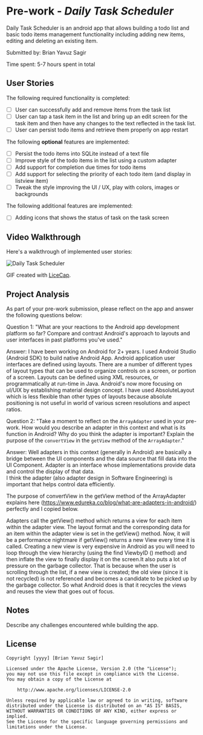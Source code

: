 # Pre-work - *Daily Task Scheduler*

Daily Task Scheduler is an android app that allows building a todo list and basic todo items management functionality including adding new items, editing and deleting an existing item.

Submitted by: Brian Yavuz Sagir

Time spent: 5-7 hours spent in total

## User Stories

The following required functionality is completed:

* [ ] User can successfully add and remove items from the task list
* [ ] User can tap a task item in the list and bring up an edit screen for the task item and then have any changes to the text reflected in the task list.
* [ ] User can persist todo items and retrieve them properly on app restart

The following **optional** features are implemented:

* [ ] Persist the todo items into SQLite instead of a text file
* [ ] Improve style of the todo items in the list using a custom adapter
* [ ] Add support for completion due times for todo items
* [ ] Add support for selecting the priority of each todo item (and display in listview item)
* [ ] Tweak the style improving the UI / UX, play with colors, images or backgrounds

The following additional features are implemented:

* [ ] Adding icons that shows the status of task on the task screen

## Video Walkthrough

Here's a walkthrough of implemented user stories:

<img src='http://imgur.com/cH7azcZ' title='Daily Task Scheduler'/>

GIF created with [LiceCap](http://www.cockos.com/licecap/).

## Project Analysis

As part of your pre-work submission, please reflect on the app and answer the following questions below:

Question 1: "What are your reactions to the Android app development platform so far? Compare and contrast Android's approach
to layouts and user interfaces in past platforms you've used."

Answer: I have been working on Android for 2+ years. I used Android Studio (Android SDK) to build native Android App.
Android application user interfaces are defined using layouts. There are a number of different types of layout types that can
be used to organize controls on a screen, or portion of a screen. Layouts can be defined using XML resources,
or programmatically at run-time in Java. Android's now more focusing on uI/UIX by establishing material design concept.
I have used AbsoluteLayout which is less flexible than other types of layouts because
absolute positioning is not useful in world of various screen resolutions and aspect ratios.

Question 2: "Take a moment to reflect on the `ArrayAdapter` used in your pre-work. How would you describe an adapter in this context and what is its function in Android?
Why do you think the adapter is important?
Explain the purpose of the `convertView` in the `getView` method of the `ArrayAdapter`."

Answer: Well adapters in this context (generally in Android) are basically a bridge between the UI components and the data source that
fill data into the UI Component. Adapter is an interface whose implementations provide data and control the display of that data.  
I think the adapter (also adapter design in Software Engineering) is important that helps control data efficiently.

The purpose of convertView in the getView method of the ArrayAdapter explains here (https://www.edureka.co/blog/what-are-adapters-in-android/)
perfectly and I copied below.

Adapters call the getView() method which returns a view for each item within the adapter view. 
The layout format and the corresponding data for an item within the adapter view is set in the getView() method. 
Now, it will be a performance nightmare if getView() returns a new View every time it is called. Creating a new view is very expensive 
in Android as you will need to loop through the view hierarchy (using the find ViewbyID () method) and
then inflate the view to finally display it on the screen.It also puts a lot of pressure on the garbage collector.
That is because when the user is scrolling through the list, if a new view is created; the old view (since it is not recycled)
is not referenced and becomes a candidate to be picked up by the garbage collector. 
So what Android does is that it recycles the views and reuses the view that goes out of focus.

## Notes

Describe any challenges encountered while building the app.

## License

    Copyright [yyyy] [Brian Yavuz Sagir]

    Licensed under the Apache License, Version 2.0 (the "License");
    you may not use this file except in compliance with the License.
    You may obtain a copy of the License at

        http://www.apache.org/licenses/LICENSE-2.0

    Unless required by applicable law or agreed to in writing, software
    distributed under the License is distributed on an "AS IS" BASIS,
    WITHOUT WARRANTIES OR CONDITIONS OF ANY KIND, either express or implied.
    See the License for the specific language governing permissions and
    limitations under the License.
